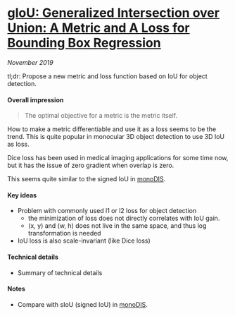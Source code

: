 # [gIoU: Generalized Intersection over Union: A Metric and A Loss for Bounding Box Regression](https://arxiv.org/abs/1902.09630)

_November 2019_

tl;dr: Propose a new metric and loss function based on IoU for object detection.

#### Overall impression
> The optimal objective for a metric is the metric itself.

How to make a metric differentiable and use it as a loss seems to be the trend. This is quite popular in monocular 3D object detection to use 3D IoU as loss.

Dice loss has been used in medical imaging applications for some time now, but it has the issue of zero gradient when overlap is zero.

This seems quite similar to the signed IoU in [monoDIS](monodis.md).

#### Key ideas
- Problem with commonly used l1 or l2 loss for object detection
	- the minimization of loss does not directly correlates with IoU gain.
	- (x, y) and (w, h) does not live in the same space, and thus log transformation is needed
- IoU loss is also scale-invariant (like Dice loss)


#### Technical details
- Summary of technical details

#### Notes
- Compare with sIoU (signed IoU) in [monoDIS](monodis.md).